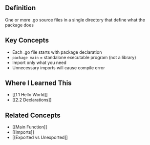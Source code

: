 ## Definition

One or more .go source files in a single directory that define what the package does

## Key Concepts

- Each .go file starts with package declaration
- `package main` = standalone executable program (not a library)
- Import only what you need
- Unnecessary imports will cause compile error

## Where I Learned This

- [[1.1 Hello World]]
- [[2.2 Declarations]]

## Related Concepts

- [[Main Function]]
- [[Imports]]
- [[Exported vs Unexported]]